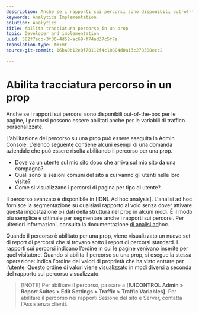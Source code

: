 ```yaml
---
description: Anche se i rapporti sui percorsi sono disponibili out-of-the-box per le pagine, i percorsi possono essere abilitati anche per le variabili di traffico personalizzate.
keywords: Analytics Implementation
solution: Analytics
title: Abilita tracciatura percorso in un prop
topic: Developer and implementation
uuid: 582f7ecb-3f36-4d52-ac69-f74ad37c5f7a
translation-type: tm+mt
source-git-commit: 16ba0b12e0f70112f4c10804d0a13c278388ecc2

---
```



# Abilita tracciatura percorso in un prop

Anche se i rapporti sui percorsi sono disponibili out-of-the-box per le pagine, i percorsi possono essere abilitati anche per le variabili di traffico personalizzate.

L’abilitazione del percorso su una prop può essere eseguita in Admin Console. L'elenco seguente contiene alcuni esempi di una domanda aziendale che può essere risolta abilitando il percorso per una prop.

* Dove va un utente sul mio sito dopo che arriva sul mio sito da una campagna?
* Quali sono le sezioni comuni del sito a cui vanno gli utenti nelle loro visite?
* Come si visualizzano i percorsi di pagina per tipo di utente?

Il percorso avanzato è disponibile in [!DNL Ad hoc analysis]. L'analisi ad hoc fornisce la segmentazione su qualsiasi rapporto al volo senza dover attivare questa impostazione o i dati della struttura nel prop in alcuni modi. È il modo più semplice e ottimale per segmentare anche i rapporti sui percorsi. Per ulteriori informazioni, consulta la documentazione [di analisi ad](https://marketing.adobe.com/resources/help/en_US/dsc/)hoc.

Quando il percorso è abilitato per una prop, viene visualizzato un nuovo set di report di percorsi che si trovano sotto i report di percorsi standard. I rapporti sui percorsi indicano l’ordine in cui le pagine venivano inserite per quel visitatore. Quando si abilita il percorso su una prop, si esegue la stessa operazione: indica l'ordine dei valori di proprietà che ha visto entrare per l'utente. Questo ordine di valori viene visualizzato in modi diversi a seconda del rapporto sul percorso visualizzato.

> [!NOTE] Per abilitare il percorso, passare a **[!UICONTROL Admin > Report Suites > Edit Settings > Traffic > Traffic Variables]**. Per abilitare il percorso nei rapporti Sezione del sito e Server, contatta l'Assistenza clienti.

